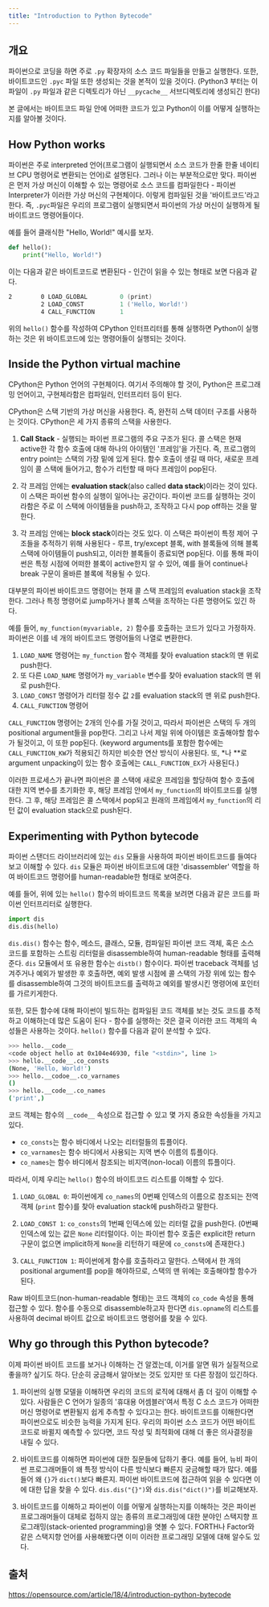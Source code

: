 ```yaml
---
title: "Introduction to Python Bytecode"
---
```


## 개요

파이썬으로 코딩을 하면 주로 `.py` 확장자의 소스 코드 파일들을 만들고 실행한다. 또한, 바이트코드인 `.pyc` 파일 또한 생성되는 것을 본적이 있을 것이다. (Python3 부터는 이 파일이 `.py` 파일과 같은 디렉토리가 아닌 `__pycache__` 서브디렉토리에 생성되긴 한다)

본 글에서는 바이트코드 파일 안에 어떠한 코드가 있고 Python이 이를 어떻게 실행하는지를 알아볼 것이다.

## How Python works

파이썬은 주로 interpreted 언어(프로그램이 실행되면서 소스 코드가 한줄 한줄 네이티브 CPU 명령어로 변환되는 언어)로 설명된다. 그러나 이는 부분적으로만 맞다. 파이썬은 먼저 가상 머신이 이해할 수 있는 명령어로 소스 코드를 컴파일한다 - 파이썬 Interpreter가 이러한 가상 머신의 구현체이다. 이렇게 컴파일된 것을 '바이트코드'라고 한다. 즉, `.pyc`파일은 우리의 프로그램이 실행되면서 파이썬의 가상 머신이 실행하게 될 바이트코드 명령어들이다.

예를 들어 클래식한 "Hello, World!" 예시를 보자.

```python
def hello():
    print("Hello, World!")
```

이는 다음과 같은 바이트코드로 변환된다 - 인간이 읽을 수 있는 형태로 보면 다음과 같다.

```asm
2        0 LOAD_GLOBAL         0 (print)
         2 LOAD_CONST          1 ('Hello, World!')
         4 CALL_FUNCTION       1
```

위의 `hello()` 함수를 작성하여 CPython 인터프리터를 통해 실행하면 Python이 실행하는 것은 위 바이트코드에 있는 명령어들이 실행되는 것이다.

## Inside the Python virtual machine

CPython은 Python 언어의 구현체이다. 여기서 주의해야 할 것이, Python은 프로그래밍 언어이고, 구현체라함은 컴파일러, 인터프리터 등이 된다.

CPython은 스택 기반의 가상 머신을 사용한다. 즉, 완전히 스택 데이터 구조를 사용하는 것이다. CPython은 세 가지 종류의 스택을 사용한다.

1. **Call Stack** - 실행되는 파이썬 프로그램의 주요 구조가 된다. 콜 스택은 현재 active한 각 함수 호출에 대해 하나의 아이템인 '프레임'을 가진다. 즉, 프로그램의 entry point는 스택의 가장 밑에 있게 된다. 함수 호출이 생길 때 마다, 새로운 프레임이 콜 스택에 들어가고, 함수가 리턴할 때 마다 프레임이 pop된다.

2. 각 프레임 안에는 **evaluation stack**(also called **data stack**)이라는 것이 있다. 이 스택은 파이썬 함수의 실행이 일어나는 공간이다. 파이썬 코드를 실행하는 것이라함은 주로 이 스택에 아이템들을 push하고, 조작하고 다시 pop off하는 것을 말한다.

3. 각 프레임 안에는 **block stack**이라는 것도 있다. 이 스택은 파이썬이 특정 제어 구조들을 추적하기 위해 사용된다 - 루프, try/except 블록, with 블록들에 의해 블록 스택에 아이템들이 push되고, 이러한 블록들이 종료되면 pop된다. 이를 통해 파이썬은 특정 시점에 어떠한 블록이 active한지 알 수 있어, 예를 들어 continue나 break 구문이 올바른 블록에 적용될 수 있다.

대부분의 파이썬 바이트코드 명령어는 현재 콜 스택 프레임의 evaluation stack을 조작한다. 그러나 특정 명령어로 jump하거나 블록 스택을 조작하는 다른 명령어도 있긴 하다.

예를 들어, `my_function(myvariable, 2)` 함수를 호출하는 코드가 있다고 가정하자. 파이썬은 이를 네 개의 바이트코드 명령어들의 나열로 변환한다.

1. `LOAD_NAME` 명령어는 `my_function` 함수 객체를 찾아 evaluation stack의 맨 위로 push한다.
2. 또 다른 `LOAD_NAME` 명령어가 `my_variable` 변수를 찾아 evaluation stack의 맨 위로 push한다.
3. `LOAD_CONST` 명령어가 리터럴 정수 값 `2`를 evaluation stack의 맨 위로 push한다.
4. `CALL_FUNCTION` 명령어

`CALL_FUNCTION` 명령어는 2개의 인수를 가질 것이고, 따라서 파이썬은 스택의 두 개의 positional argument들을 pop한다. 그리고 나서 제일 위에 아이템은 호출해야할 함수가 될것이고, 이 또한 pop된다. (keyword arguments를 포함한 함수에는 `CALL_FUNCTION_KW`가 적용되긴 하지만 비슷한 연산 방식이 사용된다. 또, *나 **로 argument unpacking이 있는 함수 호출에는 `CALL_FUNCTION_EX`가 사용된다.)

이러한 프로세스가 끝나면 파이썬은 콜 스택에 새로운 프레임을 할당하여 함수 호출에 대한 지역 변수를 초기화한 후, 해당 프레임 안에서 `my_function`의 바이트코드를 실행한다. 그 후, 해당 프레임은 콜 스택에서 pop되고 원래의 프레임에서 `my_function`의 리턴 값이 evaluation stack으로 push된다.

## Experimenting with Python bytecode

파이썬 스탠더드 라이브러리에 있는 `dis` 모듈을 사용하여 파이썬 바이트코드를 들여다보고 이해할 수 있다. `dis` 모듈은 파이썬 바이트코드에 대한 'disassembler' 역할을 하여 바이트코드 명령어를 human-readable한 형태로 보여준다.

예를 들어, 위에 있는 `hello()` 함수의 바이트코드 목록을 보려면 다음과 같은 코드를 파이썬 인터프리터로 실행한다.

```python
import dis
dis.dis(hello)
```

`dis.dis()` 함수는 함수, 메소드, 클래스, 모듈, 컴파일된 파이썬 코드 객체, 혹은 소스 코드를 포함하는 스트링 리터럴을 disassemble하여 human-readable 형태를 출력해준다. `dis` 모듈에서 또 유용한 함수는 `distb()` 함수이다. 파이썬 traceback 객체를 넘겨주거나 예외가 발생한 후 호출하면, 예외 발생 시점에 콜 스택의 가장 위에 있는 함수를 disassemble하여 그것의 바이트코드를 출력하고 예외를 발생시킨 명령어에 포인터를 가르키게한다.

또한, 모든 함수에 대해 파이썬이 빌드하는 컴파일된 코드 객체를 보는 것도 코드를 추적하고 이해하는데 많은 도움이 된다 - 함수를 실행하는 것은 결국 이러한 코드 객체의 속성들은 사용하는 것이다. `hello()` 함수를 다음과 같이 분석할 수 있다.

```bash
>>> hello.__code__
<code object hello at 0x104e46930, file "<stdin>", line 1>
>>> hello.__code__.co_consts
(None, 'Hello, World!')
>>> hello.__codoe__.co_varnames
()
>>> hello.__code__.co_names
('print',)
```

코드 객체는 함수의 `__code__` 속성으로 접근할 수 있고 몇 가지 중요한 속성들을 가지고 있다.

- `co_consts`는 함수 바디에서 나오는 리터럴들의 튜플이다.
- `co_varnames`는 함수 바디에서 사용되는 지역 변수 이름의 튜플이다.
- `co_names`는 함수 바디에서 참조되는 비지역(non-local) 이름의 튜플이다.

따라서, 이제 우리는 `hello()` 함수의 바이트코드 리스트를 이해할 수 있다.

1. `LOAD_GLOBAL 0`: 파이썬에게 `co_names`의 0번째 인덱스의 이름으로 참조되는 전역 객체 (`print` 함수)를 찾아 evaluation stack에 push하라고 말한다.

2. `LOAD_CONST 1`: `co_consts`의 1번째 인덱스에 있는 리터럴 값을 push한다. (0번째 인덱스에 있는 값은 `None` 리터럴이다. 이는 파이썬 함수 호출은 explicit한 return 구문이 없으면 implicit하게 `None`을 리턴하기 때문에 `co_consts`에 존재한다.)

3. `CALL_FUNCTION 1`: 파이썬에게 함수를 호출하라고 말한다. 스택에서 한 개의 positional argument를 pop을 해야하므로, 스택의 맨 위에는 호출해야할 함수가 된다.

Raw 바이트코드(non-human-readable 형태)는 코드 객체의 `co_code` 속성을 통해 접근할 수 있다. 함수를 수동으로 disassemble하고자 한다면 `dis.opname`의 리스트를 사용하여 decimal 바이트 값으로 바이트코드 명령어를 찾을 수 있다.

## Why go through this Python bytecode?

이제 파이썬 바이트 코드를 보거나 이해하는 건 알겠는데, 이거를 알면 뭐가 실질적으로 좋을까? 싶기도 하다. 단순히 궁금해서 알아보는 것도 있지만 또 다른 장점이 있긴하다.

1. 파이썬의 실행 모델을 이해하면 우리의 코드의 로직에 대해서 좀 더 깊이 이해할 수 있다. 사람들은 C 언어가 일종의 '휴대용 어셈블러'여서 특정 C 소스 코드가 어떠한 머신 명령어로 변환될지 쉽게 추측할 수 있다고는 한다. 바이트코드를 이해한다면 파이썬으로도 비슷한 능력을 가지게 된다. 우리의 파이썬 소스 코드가 어떤 바이트코드로 바뀔지 예측할 수 있다면, 코드 작성 및 최적화에 대해 더 좋은 의사결정을 내릴 수 있다.

2. 바이트코드를 이해하면 파이썬에 대한 질문들에 답하기 좋다. 예를 들어, 뉴비 파이썬 프로그래머들이 왜 특정 방식이 다른 방식보다 빠른지 궁금해할 때가 많다. 예를 들어 왜 `{}`가 `dict()`보다 빠른지. 파이썬 바이트코드에 접근하여 읽을 수 있다면 이에 대한 답을 찾을 수 있다. `dis.dis("{}")`와 `dis.dis("dict()")`를 비교해보자.

3. 바이트코드를 이해하고 파이썬이 이를 어떻게 실행하는지를 이해하는 것은 파이썬 프로그래머들이 대체로 접하지 않는 종류의 프로그래밍에 대한 분야인 스택지향 프로그래밍(stack-oriented programming)을 엿볼 수 있다. FORTH나 Factor와 같은 스택지향 언어를 사용해봤다면 이미 이러한 프로그래밍 모델에 대해 알수도 있다.

## 출처

<https://opensource.com/article/18/4/introduction-python-bytecode>
